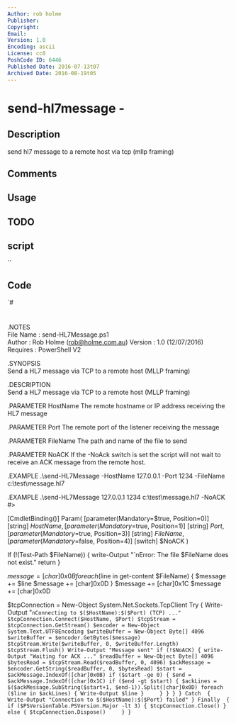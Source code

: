 ```yaml
---
Author: rob holme
Publisher: 
Copyright: 
Email: 
Version: 1.0
Encoding: ascii
License: cc0
PoshCode ID: 6446
Published Date: 2016-07-13t07
Archived Date: 2016-08-19t05
---
```


# send-hl7message - 

## Description

send hl7 message to a remote host via tcp (mllp framing)

## Comments



## Usage



## TODO



## script

``

## Code

`#
 #
 .NOTES  
     File Name  : send-HL7Message.ps1  
     Author     : Rob Holme (rob@holme.com.au) 
     Version    : 1.0 (12/07/2016)
     Requires   : PowerShell V2
 
 .SYNOPSIS  
     Send a HL7 message via TCP to a remote host (MLLP framing)
 	
 .DESCRIPTION  
     Send a HL7 message via TCP to a remote host (MLLP framing)
 	
 .PARAMETER HostName
     The remote hostname or IP address receiving the HL7 message
 
 .PARAMETER Port
     The remote port of the listener receiving the message
 
 .PARAMETER FileName
     The path and name of the file to send
 
 .PARAMETER NoACK
     If the -NoAck switch is set the script will not wait to receive an ACK message from the remote host.
 
 .EXAMPLE
     .\send-HL7Message -HostName 127.0.0.1 -Port 1234 -FileName c:\test\message.hl7
 
 .EXAMPLE
     .\send-HL7Message 127.0.0.1 1234 c:\test\message.hl7 -NoACK 
 #>
 
 [CmdletBinding()]
 Param(
         [parameter(Mandatory=$true, Position=0)]
         [string] $HostName,
         [parameter(Mandatory=$true, Position=1)]
         [string] $Port,
         [parameter(Mandatory=$true, Position=3)]
         [string] $FileName,
         [parameter(Mandatory=$false, Position=4)]
         [switch] $NoACK
 )
 
 If (!(Test-Path $FileName))
 {
     write-Output "`nError: The file $FileName does not exist."
     return
 }
 
 $message = [char]0x0B
 foreach ($line in get-content $FileName)
 { 
     $message += $line
     $message += [char]0x0D
 }
 $message += [char]0x1C
 $message += [char]0x0D
 
 $tcpConnection = New-Object System.Net.Sockets.TcpClient
 Try 
 {
 	Write-Output "`nConnecting to $($HostName):$($Port) (TCP) ..."
     $tcpConnection.Connect($HostName, $Port)
     $tcpStream = $tcpConnection.GetStream()
     $encoder = New-Object System.Text.UTF8Encoding
     $writeBuffer = New-Object Byte[] 4096
     $writeBuffer = $encoder.GetBytes($message)
     $tcpStream.Write($writeBuffer, 0, $writeBuffer.Length)
     $tcpStream.Flush()
     Write-Output "Message sent"
     if (!$NoACK)
     {
         write-Output "Waiting for ACK ..."
         $readBuffer = New-Object Byte[] 4096
         $bytesRead = $tcpStream.Read($readBuffer, 0, 4096)
         $ackMessage = $encoder.GetString($readBuffer, 0, $bytesRead)
         $start = $ackMessage.IndexOf([char]0x0B)
         if ($start -ge 0)
         {
             $end = $ackMessage.IndexOf([char]0x1C)
             if ($end -gt $start)
             {
                 $ackLines = $($ackMessage.SubString($start+1, $end-1)).Split([char]0x0D)
                 foreach ($line in $ackLines)
                 {
                     Write-Output $line
                 }    
             }
         }
     }
 }
 Catch 
 {
 	Write-Output "Connection to $($HostName):$($Port) failed"
 }
 Finally 
 {
     if ($PSVersionTable.PSVersion.Major -lt 3) {
 		$tcpConnection.Close()
 	}
 	else {
 		$tcpConnection.Dispose()	
 	}
 }
`

